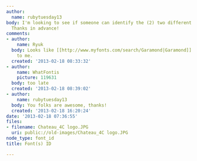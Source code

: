 ```yaml
---
author:
  name: rubytuesday13
body: I'm looking to see if someone can identify the (2) two different fonts used.
  Thanks in advance!
comments:
- author:
    name: Ryuk
  body: Looks like [[http://www.myfonts.com/search/Garamond|Garamond]] and [[http://www.myfonts.com/fonts/adobe/myriad/|Myriad]]
    to me.
  created: '2013-02-18 08:33:32'
- author:
    name: WhatFontis
    picture: 119631
  body: too late
  created: '2013-02-18 08:39:02'
- author:
    name: rubytuesday13
  body: You folks are awesome, thanks!
  created: '2013-02-18 16:20:24'
date: '2013-02-18 07:36:55'
files:
- filename: Chateau_4C logo.JPG
  uri: public://old-images/Chateau_4C logo.JPG
node_type: font_id
title: Font(s) ID

---
```

